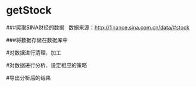 # getStock

###爬取SINA财经的数据
   数据来源：http://finance.sina.com.cn/data/#stock
   
###将数据存储在数据库中

#对数据进行清理，加工

#对数据进行分析，设定相应的策略

#导出分析后的结果
